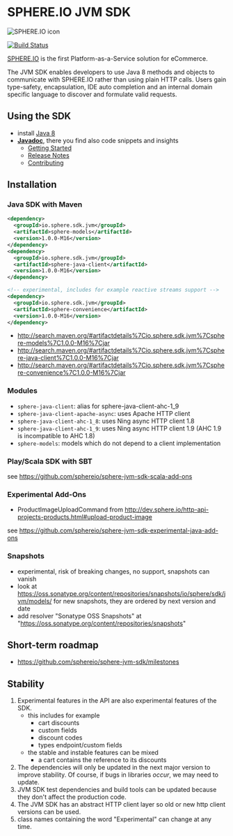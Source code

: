 # SPHERE.IO JVM SDK

![SPHERE.IO icon](https://admin.sphere.io/assets/images/sphere_logo_rgb_long.png)

[![Build Status](https://travis-ci.org/sphereio/sphere-jvm-sdk.png?branch=master)](https://travis-ci.org/sphereio/sphere-jvm-sdk)

[SPHERE.IO](http://sphere.io) is the first Platform-as-a-Service solution for eCommerce.

The JVM SDK enables developers to use Java 8 methods and objects to communicate with SPHERE.IO rather than using plain HTTP calls.
Users gain type-safety, encapsulation, IDE auto completion and an internal domain specific language to discover and formulate valid requests.

## Using the SDK 
* install [Java 8](http://www.oracle.com/technetwork/java/javase/downloads/jdk8-downloads-2133151.html)
* <strong>[Javadoc](http://sphereio.github.io/sphere-jvm-sdk/javadoc/master/index.html)</strong>, there you find also code snippets and insights
    * [Getting Started](http://sphereio.github.io/sphere-jvm-sdk/javadoc/master/io/sphere/sdk/meta/GettingStarted.html)
    * [Release Notes](http://sphereio.github.io/sphere-jvm-sdk/javadoc/master/io/sphere/sdk/meta/ReleaseNotes.html)
    * [Contributing](http://sphereio.github.io/sphere-jvm-sdk/javadoc/master/io/sphere/sdk/meta/ContributorDocumentation.html)
 
## Installation

### Java SDK with Maven

````xml
<dependency>
  <groupId>io.sphere.sdk.jvm</groupId>
  <artifactId>sphere-models</artifactId>
  <version>1.0.0-M16</version>
</dependency>
<dependency>
  <groupId>io.sphere.sdk.jvm</groupId>
  <artifactId>sphere-java-client</artifactId>
  <version>1.0.0-M16</version>
</dependency>

<!-- experimental, includes for example reactive streams support -->
<dependency>
  <groupId>io.sphere.sdk.jvm</groupId>
  <artifactId>sphere-convenience</artifactId>
  <version>1.0.0-M16</version>
</dependency>
````
* http://search.maven.org/#artifactdetails%7Cio.sphere.sdk.jvm%7Csphere-models%7C1.0.0-M16%7Cjar
* http://search.maven.org/#artifactdetails%7Cio.sphere.sdk.jvm%7Csphere-java-client%7C1.0.0-M16%7Cjar
* http://search.maven.org/#artifactdetails%7Cio.sphere.sdk.jvm%7Csphere-convenience%7C1.0.0-M16%7Cjar

### Modules
* `sphere-java-client`: alias for sphere-java-client-ahc-1_9
* `sphere-java-client-apache-async`: uses Apache HTTP client
* `sphere-java-client-ahc-1_8`: uses Ning async HTTP client 1.8
* `sphere-java-client-ahc-1_9`: uses Ning async HTTP client 1.9 (AHC 1.9 is incompatible to AHC 1.8)
* `sphere-models`: models which do not depend to a client implementation

### Play/Scala SDK with SBT

see https://github.com/sphereio/sphere-jvm-sdk-scala-add-ons

### Experimental Add-Ons
* ProductImageUploadCommand from http://dev.sphere.io/http-api-projects-products.html#upload-product-image

see https://github.com/sphereio/sphere-jvm-sdk-experimental-java-add-ons

### Snapshots

* experimental, risk of breaking changes, no support, snapshots can vanish
* look at https://oss.sonatype.org/content/repositories/snapshots/io/sphere/sdk/jvm/models/ for new snapshots, they are ordered by next version and date
* add resolver "Sonatype OSS Snapshots" at "https://oss.sonatype.org/content/repositories/snapshots"

## Short-term roadmap
* https://github.com/sphereio/sphere-jvm-sdk/milestones

## Stability

1. Experimental features in the API are also experimental features of the SDK.
    * this includes for example
        * cart discounts
        * custom fields
        * discount codes
        * types endpoint/custom fields
    * the stable and instable features can be mixed
        * a cart contains the reference to its discounts
1. The dependencies will only be updated in the next major version to improve stability. Of course, if bugs in libraries *occur*, we may need to update.
1. JVM SDK test dependencies and build tools can be updated because they don't affect the production code.
1. The JVM SDK has an abstract HTTP client layer so old or new http client versions can be used.
1. class names containing the word "Experimental" can change at any time.
